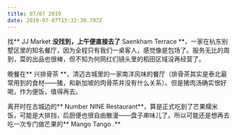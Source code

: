 ```yaml
---
title: 07/07 2019
date: 2019-07-07T15:32:30.797Z
---
```

找** JJ Market **没找到，上午便直接去了** Saenkham Terrace **，一家在杭东别墅区里的知名餐厅，因为全程只有我们一桌客人，感觉像是包场了。服务无比的周到，菜的出品也很棒，但不知为何网红们镜头里的稻田区域没再经营了。

晚餐在** 兴排骨茶 **，清迈古城里的一家南洋风味的餐厅（排骨茶其实是泰北最常用到的食材——猪，和新加坡的肉骨茶并没有什么关系）。但是猪肉汤确实很好喝，作为便饭，值得再去。

离开时在古城边的** Number NINE Restaurant**，算是正式吃到了芒果糯米饭，可能是大排挡，后厨便也很自由散漫——盘子串味儿了。所以可能还是想再去吃一次专门做芒果的** Mango Tango .**
